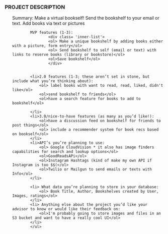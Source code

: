   <h3> PROJECT DESCRIPTION </h3>
        <ul>
            Summary: Make a virtual bookself! Send the bookshelf to your email or text. Add books via text or pictures<br>
            
            MVP features (1-3):
                    <div class= 'inner-list'>
                    <ol> Make a unique bookshelf by adding books either with a picture, form entry</ol>
                    <ol> Send bookshelf to self (email or text) with links to reserve books (library or bookstore)</ol>
                    <ol>Save bookshelf</ol>
                    </div>
            
            
            <li>2.0 features (1-3; these aren’t set in stone, but include what you’re thinking about):
                <ol> label books with want to read, read, liked, didn't like</ol>
                <ol>send bookshelf to friends</ol>
                <ol>have a search feature for books to add to bookshelf</ol>
                
            </li>
            <li>3.0/nice-to-have features (as many as you’d like!):
                <ol>have a discussion feed on bookshelf for friends to post things</ol>
                <ol> include a recommender system for book recs based on bookself</ol>
            </li>
            <li>API’s you’re planning to use:
                <ol> Google CloudVision * it also has image finders capabilities for search and lookup options</ol>
                <ol>GoodReadsAPi</ol>
                <ol>Instagram Hashtags (kind of make my own API if Instagram is too $$(</ol>
                <ol>Twilio or Mailgun to send emails or texts with Info</ol>
            </li>

            <li> What data you’re planning to store in your database:
                <ol> Book Title, Author, Bookshelves created by User, Images, ratings</ol>
            </li>
            <li> Anything else about the project you’d like your advisor to know or would like their feedback on:
                <ol>I'm probably going to store images and files in an S3 bucket and want to have a really cool UI</ol>
            </li>
            </ul>